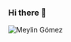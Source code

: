 ### Hi there 👋
![Meylin Gómez](https://user-images.githubusercontent.com/51861697/202314098-11196212-2e12-411f-8b6e-ff8cc73c22ef.jpg)
<!--
**mey-gomez/mey-gomez** is a ✨ _special_ ✨ repository because its `README.md` (this file) appears on your GitHub profile.

Here are some ideas to get you started:

- 🔭 I’m currently working on ...
- 🌱 I’m currently learning ...
- 👯 I’m looking to collaborate on ...
- 🤔 I’m looking for help with ...
- 💬 Ask me about ...
- 📫 How to reach me: ...
- 😄 Pronouns: ...
- ⚡ Fun fact: ...
-->
